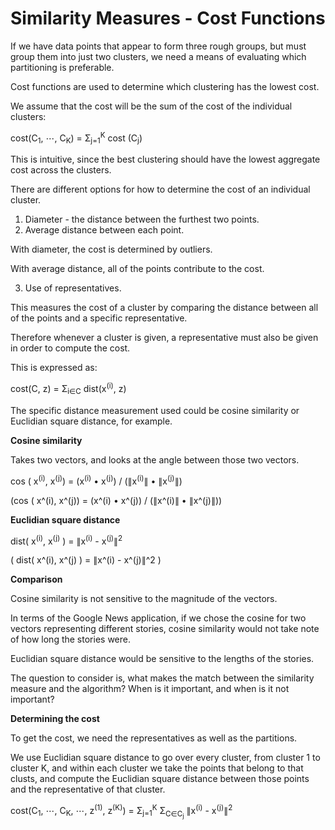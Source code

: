 # Similarity Measures - Cost Functions

If we have data points that appear to form three rough groups, but must group them into just two clusters, we need a means of evaluating which partitioning is preferable.

Cost functions are used to determine which clustering has the lowest cost.

We assume that the cost will be the sum of the cost of the individual clusters:

cost(C<sub>1</sub>, ⋯, C<sub>K</sub>) = Σ<sub>j=1</sub><sup>K</sup> cost (C<sub>j</sub>)

This is intuitive, since the best clustering should have the lowest aggregate cost across the clusters.

There are different options for how to determine the cost of an individual cluster.

1. Diameter - the distance between the furthest two points.
2. Average distance between each point.

With diameter, the cost is determined by outliers.

With average distance, all of the points contribute to the cost.

3. Use of representatives.

This measures the cost of a cluster by comparing the distance between all of the points and a specific representative.

Therefore whenever a cluster is given, a representative must also be given in order to compute the cost.

This is expressed as:

cost(C, z) = Σ<sub>i∈C</sub> dist(x<sup>(i)</sup>, z)

The specific distance measurement used could be cosine similarity or Euclidian square distance, for example.

**Cosine similarity**

Takes two vectors, and looks at the angle between those two vectors.

cos ( x<sup>(i)</sup>, x<sup>(j)</sup>) = (x<sup>(i)</sup> • x<sup>(j)</sup>) / (∥x<sup>(i)</sup>∥ • ∥x<sup>(j)</sup>∥)

\(cos ( x^(i), x^(j)) = (x^(i) • x^(j)) / (∥x^(i)∥ • ∥x^(j)∥)\)

**Euclidian square distance**

dist( x<sup>(i)</sup>, x<sup>(j)</sup> ) = ∥x<sup>(i)</sup> - x<sup>(j)</sup>∥<sup>2</sup>

\( dist( x^(i), x^(j) ) = ∥x^(i) - x^(j)∥^2 \)

**Comparison**

Cosine similarity is not sensitive to the magnitude of the vectors.

In terms of the Google News application, if we chose the cosine for two vectors representing different stories, cosine similarity would not take note of how long the stories were.

Euclidian square distance would be sensitive to the lengths of the stories.

The question to consider is, what makes the match between the similarity measure and the algorithm? When is it important, and when is it not important?

**Determining the cost**

To get the cost, we need the representatives as well as the partitions.

We use Euclidian square distance to go over every cluster, from cluster 1 to cluster K, and within each cluster we take the points that belong to that clusts, and compute the Euclidian square distance between those points and the representative of that cluster.

cost(C<sub>1</sub>, ⋯, C<sub>K</sub>, ⋯, z<sup>(1)</sup>, z<sup>(K)</sup>) = Σ<sub>j=1</sub><sup>K</sup> Σ<sub>C∈C<sub>j</sub></sub> ∥x<sup>(i)</sup> - x<sup>(j)</sup>∥<sup>2</sup>
